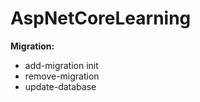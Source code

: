 <h1>AspNetCoreLearning</h1>

<b>Migration:</b>
<ul>
  <li>
    add-migration init
  </li>
  <li>
    remove-migration
  </li>
  <li>
    update-database
  </li>
</ul>
